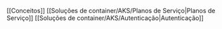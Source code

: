 [[Conceitos]]
[[Soluções de container/AKS/Planos de Serviço|Planos de Serviço]]
[[Soluções de container/AKS/Autenticação|Autenticação]]

